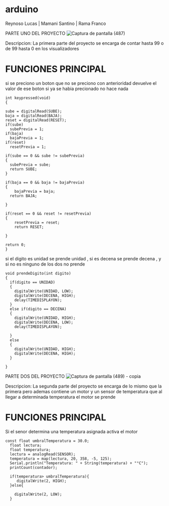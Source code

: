 # arduino
Reynoso Lucas | Mamani Santino | Rama Franco


PARTE UNO DEL PROYECTO
![Captura de pantalla (487)](https://github.com/LucasReynoso4/arduino/assets/111331322/a0d9dbdc-7a6d-4218-997c-dca66fbaab6a)

Descripcion:
La primera parte del proyecto se encarga de contar hasta 99 o de 99 hasta 0 en los visualizadores

# FUNCIONES PRINCIPAL 

si se preciono un boton que no se preciono con anterioridad devuelve el valor de ese boton si ya se habia precionado no hace nada 


    int keypressed(void)
    {
    
    sube = digitalRead(SUBE);
    baja = digitalRead(BAJA);
    reset = digitalRead(RESET);
    if(sube)
      subePrevia = 1;
    if(baja)
      bajaPrevia = 1;
    if(reset)
      resetPrevia = 1;
  
  	if(sube == 0 && sube != subePrevia)
    {
      subePrevia = sube;
      return SUBE;
    }
  
  	if(baja == 0 && baja != bajaPrevia)
    {
    	bajaPrevia = baja;
      return BAJA;
    
    }
  
  	if(reset == 0 && reset != resetPrevia)
    {
    	resetPrevia = reset;
      	return RESET;
    
    }
    
    return 0;
    }

 si el digito es unidad se prende unidad , si es decena se prende decena , y si no es ninguno de los dos no prende 

    void prendeDigito(int digito)
    {
      if(digito == UNIDAD)
      {
      	digitalWrite(UNIDAD, LOW);
      	digitalWrite(DECENA, HIGH);
        delay(TIMEDISPLAYON);
      }
      else if(digito == DECENA)
      {
      	digitalWrite(UNIDAD, HIGH);
      	digitalWrite(DECENA, LOW);
        delay(TIMEDISPLAYON);
      
      }
      else
      {
      	digitalWrite(UNIDAD, HIGH);
      	digitalWrite(DECENA, HIGH);
      }
    
    }
    

PARTE DOS DEL PROYECTO
![Captura de pantalla (489) - copia](https://github.com/LucasReynoso4/arduino/assets/111331322/5be7555d-47fe-455c-92e8-bc6eb61cae37)

Descripcion:
La segunda parte del proyecto se encarga de lo mismo que la primera pero ademas contiene un motor y un sensor de temperatura que al llegar a determinada temperatura el motor se prende

# FUNCIONES PRINCIPAL
Si el senor determina una temperatura asignada activa el motor


    const float umbralTemperatura = 30.0;
      float lectura;
      float temperatura;
      lectura = analogRead(SENSOR);
      temperatura = map(lectura, 20, 358, -5, 125);
      Serial.println("Temperatura: " + String(temperatura) + "°C");
      printCount(contador);
      
      if(temperatura> umbralTemperatura){
         digitalWrite(2, HIGH);
      }else{
      	
        digitalWrite(2, LOW);	
      }


